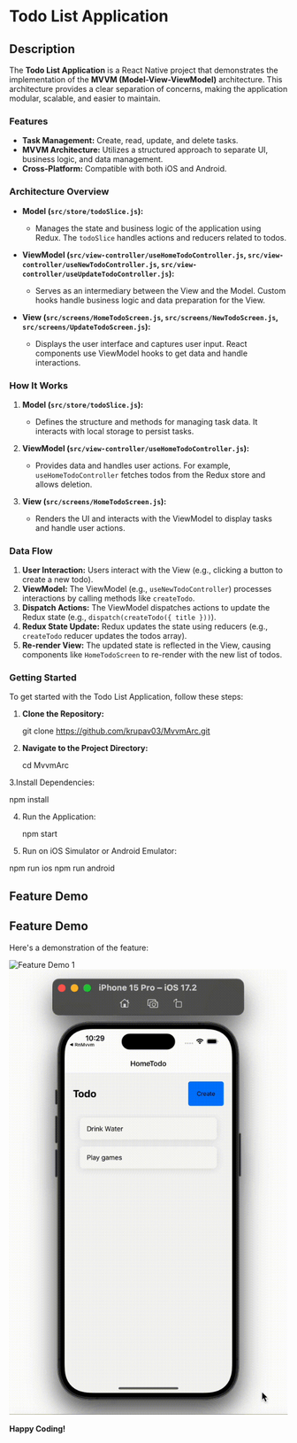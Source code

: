 # Todo List Application

## Description

The **Todo List Application** is a React Native project that demonstrates the implementation of the **MVVM (Model-View-ViewModel)** architecture. This architecture provides a clear separation of concerns, making the application modular, scalable, and easier to maintain.

### Features

- **Task Management:** Create, read, update, and delete tasks.
- **MVVM Architecture:** Utilizes a structured approach to separate UI, business logic, and data management.
- **Cross-Platform:** Compatible with both iOS and Android.


### Architecture Overview

- **Model (`src/store/todoSlice.js`):**
  - Manages the state and business logic of the application using Redux. The `todoSlice` handles actions and reducers related to todos.

- **ViewModel (`src/view-controller/useHomeTodoController.js`, `src/view-controller/useNewTodoController.js`, `src/view-controller/useUpdateTodoController.js`):**
  - Serves as an intermediary between the View and the Model. Custom hooks handle business logic and data preparation for the View.

- **View (`src/screens/HomeTodoScreen.js`, `src/screens/NewTodoScreen.js`, `src/screens/UpdateTodoScreen.js`):**
  - Displays the user interface and captures user input. React components use ViewModel hooks to get data and handle interactions.

### How It Works

1. **Model (`src/store/todoSlice.js`):**
   - Defines the structure and methods for managing task data. It interacts with local storage to persist tasks.

2. **ViewModel (`src/view-controller/useHomeTodoController.js`):**
   - Provides data and handles user actions. For example, `useHomeTodoController` fetches todos from the Redux store and allows deletion.

3. **View (`src/screens/HomeTodoScreen.js`):**
   - Renders the UI and interacts with the ViewModel to display tasks and handle user actions.

### Data Flow

1. **User Interaction:** Users interact with the View (e.g., clicking a button to create a new todo).
2. **ViewModel:** The ViewModel (e.g., `useNewTodoController`) processes interactions by calling methods like `createTodo`.
3. **Dispatch Actions:** The ViewModel dispatches actions to update the Redux state (e.g., `dispatch(createTodo({ title }))`).
4. **Redux State Update:** Redux updates the state using reducers (e.g., `createTodo` reducer updates the todos array).
5. **Re-render View:** The updated state is reflected in the View, causing components like `HomeTodoScreen` to re-render with the new list of todos.

### Getting Started

To get started with the Todo List Application, follow these steps:

1. **Clone the Repository:**
   
   git clone https://github.com/krupav03/MvvmArc.git

2. **Navigate to the Project Directory:**
   
   cd MvvmArc

3.Install Dependencies:

  npm install

4. Run the Application:

   npm start
   
6. Run on iOS Simulator or Android Emulator:

  npm run ios
  npm run android


  ## Feature Demo

## Feature Demo

Here's a demonstration of the feature:

![Feature Demo 1](assets/giphy%281%29.gif)
![Feature Demo 2](assets/giphy.gif)

**Happy Coding!**


